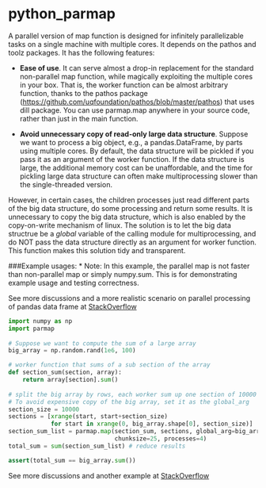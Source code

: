 python_parmap
=============

A parallel version of map function is designed for infinitely parallelizable tasks on a single machine with multiple cores. It depends on the pathos and toolz packages.
    It has the following features:
 
 +  **Ease of use**. It can serve almost a drop-in replacement for the standard non-parallel map function, while magically exploiting the multiple cores in your box. That is, the worker function can be almost arbitrary function, thanks to the pathos package (https://github.com/uqfoundation/pathos/blob/master/pathos) that uses dill package. You can use parmap.map anywhere in your source code, rather than just in the main  function.
 
 +   **Avoid unnecessary copy of read-only large data structure**. Suppose we want to process a big object, e.g., a pandas.DataFrame, by parts using multiple cores. By default, the data structure will be     pickled if you pass it as an argument of the worker function. If the data structure is large, the additional memory cost can be unaffordable, and the time for pickling large data structure can often make multiprocessing slower than the single-threaded version. 
 
 However, in certain cases, the children processes just read different parts of the big data structure, do some processing and return some results. It is unnecessary to copy the big data structure, which is also enabled by the copy-on-write mechanism of linux. The solution is to let the big data structrue be a *global* variable of the calling module for multiprocessing, and do NOT pass the data  structure directly as an argument for worker function. This function makes this solution tidy and transparent.
    
###Example usages:
\* Note: In this example, the parallel map is not faster than non-parallel map or simply numpy.sum. This is for demonstrating example usage and testing correctness. 

See more discussions and a more realistic scenario on parallel processing of pandas data frame at [StackOverflow](http://stackoverflow.com/a/27683040/1100430)
        
```python
import numpy as np
import parmap
        
# Suppose we want to compute the sum of a large array
big_array = np.random.rand(1e6, 100)

# worker function that sums of a sub section of the array
def section_sum(section, array):
    return array[section].sum()
        
# split the big array by rows, each worker sum up one section of 10000 rows at a time
# To avoid expensive copy of the big array, set it as the global_arg
section_size = 10000
sections = [xrange(start, start+section_size) 
            for start in xrange(0, big_array.shape[0], section_size)]
section_sum_list = parmap.map(section_sum, sections, global_arg=big_array,
                              chunksize=25, processes=4)
total_sum = sum(section_sum_list) # reduce results

assert(total_sum == big_array.sum())
```
See more discussions and another example at [StackOverflow](http://stackoverflow.com/a/27683040/1100430)
